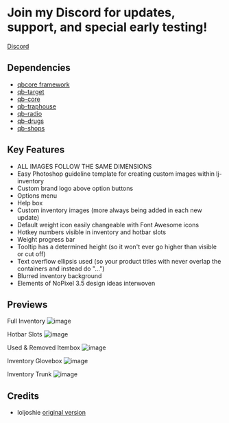 # Join my Discord for updates, support, and special early testing!
[Discord](https://discord.gg/uWJ2x5tJuR)

## Dependencies
- [qbcore framework](https://github.com/qbcore-framework)
- [qb-target](https://github.com/qbcore-framework/qb-target)
- [qb-core](https://github.com/qbcore-framework/qb-cor)
- [qb-traphouse](https://github.com/qbcore-framework/qb-traphouse)
- [qb-radio](https://github.com/qbcore-framework/qb-radio)
- [qb-drugs](https://github.com/qbcore-framework/qb-drugs)
- [qb-shops](https://github.com/qbcore-framework/qb-shops)

## Key Features
- ALL IMAGES FOLLOW THE SAME DIMENSIONS
- Easy Photoshop guideline template for creating custom images within lj-inventory
- Custom brand logo above option buttons
- Options menu
- Help box
- Custom inventory images (more always being added in each new update)
- Default weight icon easily changeable with Font Awesome icons
- Hotkey numbers visible in inventory and hotbar slots
- Weight progress bar
- Tooltip has a determined height (so it won't ever go higher than visible or cut off)
- Text overflow ellipsis used (so your product titles with never overlap the containers and instead do "...")
- Blurred inventory background
- Elements of NoPixel 3.5 design ideas interwoven

## Previews

Full Inventory
![image](https://user-images.githubusercontent.com/88847062/190840526-e86f97a6-d661-42e2-8dcc-5f224d234610.png)

Hotbar Slots
![image](https://user-images.githubusercontent.com/88847062/190840549-a1288e54-c13a-402d-895d-b2b0dc1e6bb4.png)

Used & Removed Itembox
![image](https://user-images.githubusercontent.com/88847062/190840558-6f477eff-c599-4f44-8e14-b4132b0fe2f1.png)

Inventory Glovebox
![image](https://user-images.githubusercontent.com/88847062/190840576-b9e823d5-4ea0-4c16-8f33-f6d9b9d8252f.png)

Inventory Trunk
![image](https://user-images.githubusercontent.com/88847062/190840588-402de57d-ecb6-4eeb-b9fe-57bc0ff86251.png)

## Credits
- loljoshie [original version](https://github.com/loljoshie/lj-inventory)
